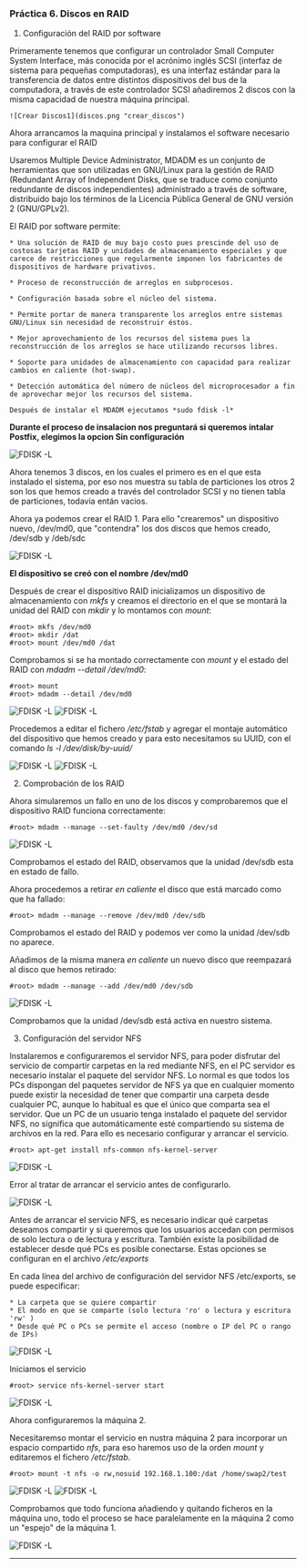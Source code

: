 ### Práctica 6. Discos en RAID ###

1. Configuración del RAID por software

  Primeramente tenemos que configurar un controlador Small Computer System Interface, más conocida por el acrónimo inglés SCSI (interfaz de sistema para pequeñas computadoras), es una interfaz estándar para la transferencia de datos entre distintos dispositivos del bus de la computadora, a través de este controlador SCSI añadiremos 2 discos con la misma capacidad de nuestra máquina principal.

    ![Crear Discos1](discos.png "crear_discos")

  Ahora arrancamos la maquina principal y instalamos el software necesario para configurar el RAID

  Usaremos Multiple Device Administrator, MDADM es un conjunto de herramientas que son utilizadas en GNU/Linux para la gestión de RAID (Redundant Array of Independent Disks, que se traduce como conjunto redundante de discos independientes) administrado a través de software, distribuido bajo los términos de la Licencia Pública General de GNU versión 2 (GNU/GPLv2).

  El RAID por software permite:

    * Una solución de RAID de muy bajo costo pues prescinde del uso de costosas tarjetas RAID y unidades de almacenamiento especiales y que carece de restricciones que regularmente imponen los fabricantes de dispositivos de hardware privativos.

    * Proceso de reconstrucción de arreglos en subprocesos.

    * Configuración basada sobre el núcleo del sistema.

    * Permite portar de manera transparente los arreglos entre sistemas GNU/Linux sin necesidad de reconstruir éstos.

    * Mejor aprovechamiento de los recursos del sistema pues la reconstrucción de los arreglos se hace utilizando recursos libres.

    * Soporte para unidades de almacenamiento con capacidad para realizar cambios en caliente (hot-swap).

    * Detección automática del número de núcleos del microprocesador a fin de aprovechar mejor los recursos del sistema.

    Después de instalar el MDADM ejecutamos *sudo fdisk -l*

  **Durante el proceso de insalacion nos preguntará si queremos intalar Postfix, elegimos la opcion Sin configuración**

  ![FDISK -L](fdisk.png "fdisk_l")

  Ahora tenemos 3 discos, en los cuales el primero es en el que esta instalado el sistema, por eso nos muestra su tabla de particiones los otros 2 son los que hemos creado a través del controlador SCSI y no tienen tabla de particiones, todavia entán vacios.

  Ahora ya podemos crear el RAID 1. Para ello "crearemos" un dispositivo nuevo, /dev/md0, que "contendra" los dos discos que hemos creado, /dev/sdb y /deb/sdc

  ![FDISK -L](raid_1.png "raid 1")

  **El dispositivo se creó con el nombre /dev/md0**

  Después de crear el dispositivo RAID inicializamos un dispositivo de almacenamiento con *mkfs* y creamos el directorio en el que se montará la unidad del RAID con *mkdir* y lo montamos con *mount*:

  ~~~
  #root> mkfs /dev/md0
  #root> mkdir /dat
  #root> mount /dev/md0 /dat
  ~~~

  Comprobamos si se ha montado correctamente con *mount* y el estado del RAID con *mdadm --detail /dev/md0*:

  ~~~
  #root> mount
  #root> mdadm --detail /dev/md0
  ~~~
  ![FDISK -L](mount.png "mount")
  ![FDISK -L](detail.png "detail")

  Procedemos a editar el fichero */etc/fstab* y agregar el montaje automático del dispositivo que hemos creado y para esto necesitamos su UUID, con el comando *ls -l /dev/disk/by-uuid/*

  ![FDISK -L](uuid.png "uuid")
  ![FDISK -L](fstab.png "fstab")

2. Comprobación de los RAID

  Ahora simularemos un fallo en uno de los discos y comprobaremos que el dispositivo RAID funciona correctamente:

  ~~~
  #root> mdadm --manage --set-faulty /dev/md0 /dev/sd
  ~~~

  ![FDISK -L](prueba_1.png "prueba 1")

  Comprobamos el estado del RAID, observamos que la unidad /dev/sdb esta en estado de fallo.

  Ahora procedemos a retirar *en caliente* el disco que está marcado como que ha fallado:

  ~~~
  #root> mdadm --manage --remove /dev/md0 /dev/sdb  
  ~~~
  Comprobamos el estado del RAID y podemos ver como la unidad /dev/sdb no aparece.

  Añadimos de la misma manera *en caliente* un nuevo disco que reempazará al disco que hemos retirado:

  ~~~
  #root> mdadm --manage --add /dev/md0 /dev/sdb
  ~~~

  ![FDISK -L](hot_add.png "añadir disco en caliente")

  Comprobamos que la unidad /dev/sdb está activa en nuestro sistema.

3. Configuración del servidor NFS

  Instalaremos e configuraremos el servidor NFS, para poder disfrutar del servicio de compartir carpetas en la red mediante NFS, en el PC servidor es necesario instalar el paquete del servidor NFS. Lo normal es que todos los PCs dispongan del paquetes servidor de NFS ya que en cualquier momento puede existir la necesidad de tener que compartir una carpeta desde cualquier PC, aunque lo habitual es que el único que comparta sea el servidor. Que un PC de un usuario tenga instalado el paquete del servidor NFS, no significa que automáticamente esté compartiendo su sistema de archivos en la red. Para ello es necesario configurar y arrancar el servicio.

  ~~~
  #root> apt-get install nfs-common nfs-kernel-server
  ~~~

  ![FDISK -L](install_nfs.png "install nfs")

  Error al tratar de arrancar el servicio antes de configurarlo.

  ![FDISK -L](error_start.png "error start")

  Antes de arrancar el servicio NFS, es necesario indicar qué carpetas deseamos compartir y si queremos que los usuarios accedan con permisos de solo lectura o de lectura y escritura. También existe la posibilidad de establecer desde qué PCs es posible conectarse. Estas opciones se configuran en el archivo */etc/exports*

  En cada línea del archivo de configuración del servidor NFS /etc/exports, se puede especificar:

    * La carpeta que se quiere compartir
    * El modo en que se comparte (solo lectura 'ro' o lectura y escritura 'rw' )
    * Desde qué PC o PCs se permite el acceso (nombre o IP del PC o rango de IPs)

  ![FDISK -L](exports.png "exports")

  Iniciamos el servicio

  ~~~
  #root> service nfs-kernel-server start
  ~~~
  ![FDISK -L](start_service.png "start service nfs")

  Ahora configuraremos la máquina 2.

  Necesitaremso montar el servicio en nustra máquina 2 para incorporar un espacio compartido *nfs*, para eso haremos uso de la orden *mount* y editaremos el fichero */etc/fstab*.

  ~~~
  #root> mount -t nfs -o rw,nosuid 192.168.1.100:/dat /home/swap2/test
  ~~~

  ![FDISK -L](mount_swap2.png "mount swap2")
  ![FDISK -L](fstab_swap2.png "fstab swap2")

  Comprobamos que todo funciona añadiendo y quitando ficheros en la máquina uno, todo el proceso se hace paralelamente en la máquina 2 como un "espejo" de la máquina 1.

  ![FDISK -L](test_final.png "test final")

***
